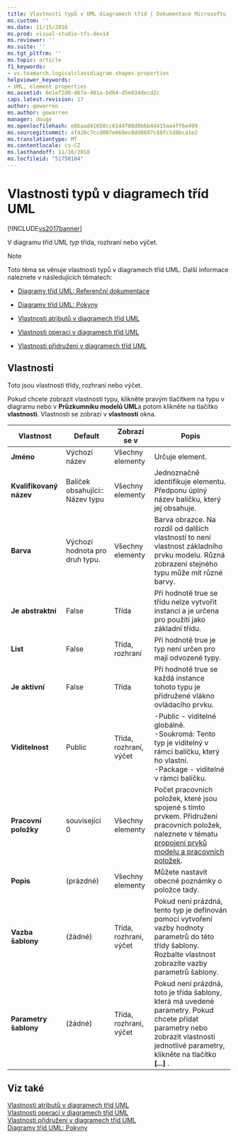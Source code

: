 ```yaml
---
title: Vlastnosti typů v UML diagramech tříd | Dokumentace Microsoftu
ms.custom: ''
ms.date: 11/15/2016
ms.prod: visual-studio-tfs-dev14
ms.reviewer: ''
ms.suite: ''
ms.tgt_pltfrm: ''
ms.topic: article
f1_keywords:
- vs.teamarch.logicalclassdiagram.shapes.properties
helpviewer_keywords:
- UML, element properties
ms.assetid: 6e1ef2d0-d67a-401a-bd64-d5e034decd2c
caps.latest.revision: 17
author: gewarren
ms.author: gewarren
manager: douge
ms.openlocfilehash: e8baad41658cc6144f08d0b6b4d415aa4ff6e499
ms.sourcegitcommit: af428c7ccd007e668ec0dd8697c88fc5d8bca1e2
ms.translationtype: MT
ms.contentlocale: cs-CZ
ms.lasthandoff: 11/16/2018
ms.locfileid: "51750104"
---
```

# <a name="properties-of-types-on-uml-class-diagrams"></a>Vlastnosti typů v diagramech tříd UML
[!INCLUDE[vs2017banner](../includes/vs2017banner.md)]

V diagramu tříd UML *typ* třída, rozhraní nebo výčet.  
  
> [!NOTE]
>  Toto téma se věnuje vlastnosti typů v diagramech tříd UML. Další informace naleznete v následujících tématech:  
  
-   [Diagramy tříd UML: Referenční dokumentace](../modeling/uml-class-diagrams-reference.md)  
  
-   [Diagramy tříd UML: Pokyny](../modeling/uml-class-diagrams-guidelines.md)  
  
-   [Vlastnosti atributů v diagramech tříd UML](../modeling/properties-of-attributes-on-uml-class-diagrams.md)  
  
-   [Vlastnosti operací v diagramech tříd UML](../modeling/properties-of-operations-on-uml-class-diagrams.md)  
  
-   [Vlastnosti přidružení v diagramech tříd UML](../modeling/properties-of-associations-on-uml-class-diagrams.md)  
  
## <a name="properties"></a>Vlastnosti  
 Toto jsou vlastnosti třídy, rozhraní nebo výčet.  
  
 Pokud chcete zobrazit vlastnosti typu, klikněte pravým tlačítkem na typu v diagramu nebo v **Průzkumníku modelů UML**a potom klikněte na tlačítko **vlastnosti**. Vlastnosti se zobrazí v **vlastnosti** okna.  
  
|**Vlastnost**|**Default**|Zobrazí se v|Popis|  
|------------------|-----------------|----------------|-----------------|  
|**Jméno**|Výchozí název|Všechny elementy|Určuje element.|  
|**Kvalifikovaný název**|Balíček obsahující:: Název typu|Všechny elementy|Jednoznačně identifikuje elementu. Předponu úplný název balíčku, který jej obsahuje.|  
|**Barva**|Výchozí hodnota pro druh typu.|Všechny elementy|Barva obrazce. Na rozdíl od dalších vlastností to není vlastnost základního prvku modelu. Různá zobrazení stejného typu může mít různé barvy.|  
|**Je abstraktní**|False|Třída|Při hodnotě true se třídu nelze vytvořit instanci a je určena pro použití jako základní třídu.|  
|**List**|False|Třída, rozhraní|Při hodnotě true je typ není určen pro mají odvozené typy.|  
|**Je aktivní**|False|Třída|Při hodnotě true se každá instance tohoto typu je přidružené vlákno ovládacího prvku.|  
|**Viditelnost**|Public|Třída, rozhraní, výčet|-Public - viditelné globálně.<br />-Soukromá: Tento typ je viditelný v rámci balíčku, který ho vlastní.<br />-Package - viditelné v rámci balíčku.|  
|**Pracovní položky**|související 0|Všechny elementy|Počet pracovních položek, které jsou spojené s tímto prvkem. Přidružení pracovních položek, naleznete v tématu [propojení prvků modelu a pracovních položek](../modeling/link-model-elements-and-work-items.md).|  
|**Popis**|(prázdné)|Všechny elementy|Můžete nastavit obecné poznámky o položce tady.|  
|**Vazba šablony**|(žádné)|Třída, rozhraní, výčet|Pokud není prázdná, tento typ je definován pomocí vytvoření vazby hodnoty parametrů do této třídy šablony. Rozbalte vlastnost zobrazíte vazby parametrů šablony.|  
|**Parametry šablony**|(žádné)|Třída, rozhraní, výčet|Pokud není prázdná, toto je třída šablony, která má uvedené parametry. Pokud chcete přidat parametry nebo zobrazit vlastnosti jednotlivé parametry, klikněte na tlačítko **[...]** .|  
  
## <a name="see-also"></a>Viz také  
 [Vlastnosti atributů v diagramech tříd UML](../modeling/properties-of-attributes-on-uml-class-diagrams.md)   
 [Vlastnosti operací v diagramech tříd UML](../modeling/properties-of-operations-on-uml-class-diagrams.md)   
 [Vlastnosti přidružení v diagramech tříd UML](../modeling/properties-of-associations-on-uml-class-diagrams.md)   
 [Diagramy tříd UML: Pokyny](../modeling/uml-class-diagrams-guidelines.md)



